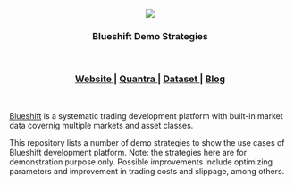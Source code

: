 <p align="center">
  <a href="https://blueshift.quantinsti.com/"><img align="center" src="https://blueshift.quantinsti.com/static/img/landing/blueshift-logo.svg"></a>
</p>

<h3 align="center">Blueshift Demo Strategies</h3>

<br>

<div align="center">
  <h3>
    <a href="https://blueshift.quantinsti.com">
      Website
    </a>
    <span> | </span>
    <a href="https://quantra.quantinsti.com/courses">
      Quantra
    </a>
    <span> | </span>
    <a href="https://blueshift.quantinsti.com/docs/dataset">
      Dataset
    </a>
    <span> | </span>
    <a href="https://www.quantinsti.com/blog/">
      Blog
    </a>
  </h3>
</div>

<br/>

[Blueshift](https://blueshift.quantinsti.com/) is a systematic trading development platform with built-in market data covernig multiple markets and asset classes.

This repository lists a number of demo strategies to show the use cases of Blueshift development platform. Note: the strategies here are for demonstration purpose only. Possible improvements include optimizing parameters and improvement in trading costs and slippage, among others.
